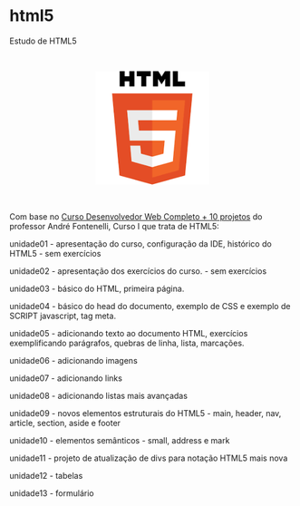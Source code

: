 # html5
Estudo de HTML5

<br>

<p align="center">
    <img src="imagens/html5.png" alt="HTML5 logo" height="200">
</p>

<br>

Com base no [Curso Desenvolvedor Web Completo + 10 projetos](https://www.udemy.com/course/curso-desenvolvedor-web-completo/learn/lecture/7980550?start=0#overview) do professor André Fontenelli, Curso I que trata de HTML5: 

unidade01 - apresentação do curso, configuração da IDE, histórico do HTML5 - sem exercícios

unidade02 - apresentação dos exercícios do curso. - sem exercícios

unidade03 - básico do HTML, primeira página.

unidade04 - básico do head do documento, exemplo de CSS e exemplo de SCRIPT javascript, tag meta.

unidade05 - adicionando texto ao documento HTML, exercícios exemplificando parágrafos, quebras de linha, lista, marcações.

unidade06 - adicionando imagens

unidade07 - adicionando links

unidade08 - adicionando listas mais avançadas

unidade09 - novos elementos estruturais do HTML5 - main, header, nav, article, section, aside e footer

unidade10 - elementos semânticos - small, address e mark

unidade11 - projeto de atualização de divs para notação HTML5 mais nova

unidade12 - tabelas

unidade13 - formulário
